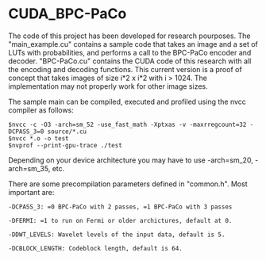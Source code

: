 # CUDA_BPC-PaCo

The code of this project has been developed for research pourposes. 
The "main_example.cu" contains a sample code that takes an image and a set of LUTs with probabilities, and performs a call to the BPC-PaCo encoder and decoder. 
"BPC-PaCo.cu" contains the CUDA code of this research with all the encoding and decoding functions. 
This current version is a proof of concept that takes images of size i\*2 x i\*2 with i > 1024. The implementation may not properly work for other image sizes.

The sample main can be compiled, executed and profiled using the nvcc compiler as follows:

	$nvcc -c -O3 -arch=sm_52 -use_fast_math -Xptxas -v -maxrregcount=32 -DCPASS_3=0 source/*.cu
	$nvcc *.o -o test
	$nvprof --print-gpu-trace ./test

Depending on your device architecture you may have to use -arch=sm_20, -arch=sm_35, etc.
	
There are some precompilation parameters defined in "common.h". Most important are:

	-DCPASS_3: =0 BPC-PaCo with 2 passes, =1 BPC-PaCo with 3 passes
	
	-DFERMI: =1 to run on Fermi or older archictures, default at 0. 
	
	-DDWT_LEVELS: Wavelet levels of the input data, default is 5.
	
	-DCBLOCK_LENGTH: Codeblock length, default is 64.
